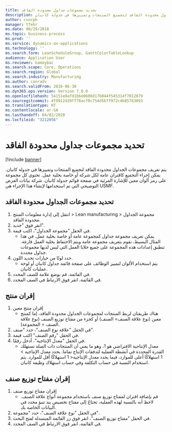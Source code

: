 ```yaml
---
title: تحديد مجموعات جداول محدودة الفاقد
description: يتم تعريف مجموعات الجداول محدودة الفاقد لتجميع المنتجات وتمييزها في جدولة كانبان.
author: cvocph
manager: tfehr
ms.date: 08/29/2018
ms.topic: business-process
ms.prod: ''
ms.service: dynamics-ax-applications
ms.technology: ''
ms.search.form: LeanScheduleGroup, GanttColorTableLookup
audience: Application User
ms.reviewer: kamaybac
ms.search.scope: Core, Operations
ms.search.region: Global
ms.search.industry: Manufacturing
ms.author: conradv
ms.search.validFrom: 2016-06-30
ms.dyn365.ops.version: Version 7.0.0
ms.openlocfilehash: 54151e8afd1b6e0606d17b044f545314f7012079
ms.sourcegitcommit: 4f9912439ff78acf0c754d5bff972c4b85763093
ms.translationtype: HT
ms.contentlocale: ar-SA
ms.lasthandoff: 04/02/2020
ms.locfileid: "3212056"
---
```

# <a name="define-lean-schedule-groups"></a>تحديد مجموعات جداول محدودة الفاقد

[!include [banner](../../includes/banner.md)]

يتم تعريف مجموعات الجداول محدودة الفاقد لتجميع المنتجات وتمييزها في جدولة كانبان. يمكن إجراء التجميع كاقتران عامة لكل شركة أو خاصة بخلية عمل. تحتوي كل مجموعة على رمز ألوان معين للإشارة المرئية في صفحة قوائم جدولة كانبان. شركة بيانات العرض التوضيحي التي تم استخدامها لإنشاء هذا الإجراء هي USMF.


## <a name="define-lean-scheduling-group"></a>تحديد مجموعات الجداول محدودة الفاقد
1. انتقل إلى إدارة معلومات المنتج > Lean manufacturing > مجموعة الجداول محدودة الفاقد.
2. انقر فوق "جديد".
3. في الحقل "مجموعة الجداول"، اكتب قيمة.
    * يمكن تعريف مجموعة جداول كمجموعة عامة أو خاصة بخلية عمل. في هذا المثال البسيط، نقوم بتعريف مجموعة عامة ويتم الاحتفاظ بخلية العمل فارغة. تنطبق إعدادات هذه المجموعة على جميع خلايا العمل التي ليس لديها مجموعات جداول محددة.  
4. حدد لونًا من خيارات تحديد اللون.
    * يتم استخدام الألوان لتمييز الوظائف على صفحة قائمة جداول كانبان أو لوحة عمليات كانبان.  
5. في القائمة، قم بوضع علامة للصف المحدد.
6. في القائمة، انقر فوق الارتباط في الصف المحدد.

## <a name="associate-product"></a>إقران منتج
1. إقران منتج معين
    * هناك طريقتان لربط المنتجات لمجموعات الجداول محدودة الفاقد، إما كمنتج معين (نوع علاقة الصنف= الصنف) أو كجزء من مفتاح توزيع الصنف (نوع علاقة الصنف = المجموعة).    
2. في الحقل "علاقة نوع الصنف"، حدد "صنف".
3. في الحقل "رقم الصنف" اكتب قيمة.
4. في الحقل "معدل الإنتاجية"، أدخل رقمًا.
    * معدل الإنتاجية الافتراضي هو 1، وهو ما يعني أن المنتجات ذات الصلة تستهلك القدرة المحددة في أنشطة العملية لتدفقات الإنتاج تماما. يحدد معدل الإنتاجية > 1 استهلاكًا أعلى للموارد، فيما يحدد معدل الإنتاجية< 1 استهلاكًا أقل للموارد. يتم استخدام النسبة في حساب التكلفة وفي حساب استهلاك وظيفة كانبان.  

## <a name="associate-item-allocation-key"></a>إقران مفتاح توزيع صنف
1. إقران مفتاح توزيع صنف
    * قم بإضافة اقتران لمفتاح توزيع صنف باستخدام مجموعة أنواع علاقة الصنف.   لاحظ أنه بالنسبة لهذه العملية، تحتاجُ إلى مفتاح تخصيص بند تنبؤ محدد في البيانات الخاصة بك.  
2. في الحقل "نوع علاقة الصنف"، حدد "مجموعة".
3. في الحقل "مفتاح توزيع الصنف"، انقر فوق زر القائمة المنسدلة لفتح البحث.
4. في القائمة، انقر فوق الارتباط في الصف المحدد.

